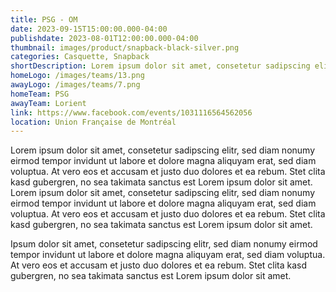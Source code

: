 ```yaml
---
title: PSG - OM
date: 2023-09-15T15:00:00.000-04:00
publishdate: 2023-08-01T12:00:00.000-04:00
thumbnail: images/product/snapback-black-silver.png
categories: Casquette, Snapback
shortDescription: Lorem ipsum dolor sit amet, consetetur sadipscing elitr.
homeLogo: /images/teams/13.png
awayLogo: /images/teams/7.png
homeTeam: PSG
awayTeam: Lorient
link: https://www.facebook.com/events/1031116564562056
location: Union Française de Montréal
---
```


Lorem ipsum dolor sit amet, consetetur sadipscing elitr, sed diam nonumy eirmod tempor invidunt ut labore et dolore magna aliquyam erat, sed diam voluptua. At vero eos et accusam et justo duo dolores et ea rebum. Stet clita kasd gubergren, no sea takimata sanctus est Lorem ipsum dolor sit amet. Lorem ipsum dolor sit amet, consetetur sadipscing elitr, sed diam nonumy eirmod tempor invidunt ut labore et dolore magna aliquyam erat, sed diam voluptua. At vero eos et accusam et justo duo dolores et ea rebum. Stet clita kasd gubergren, no sea takimata sanctus est Lorem ipsum dolor sit amet.

Ipsum dolor sit amet, consetetur sadipscing elitr, sed diam nonumy eirmod tempor invidunt ut labore et dolore magna aliquyam erat, sed diam voluptua. At vero eos et accusam et justo duo dolores et ea rebum. Stet clita kasd gubergren, no sea takimata sanctus est Lorem ipsum dolor sit amet.

